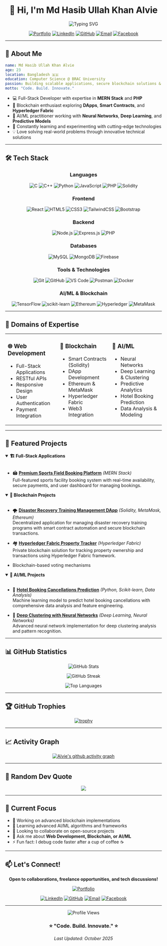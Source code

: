 <div align="center">

# 👋 Hi, I'm Md Hasib Ullah Khan Alvie

<img src="https://readme-typing-svg.herokuapp.com?font=Fira+Code&size=24&duration=3000&pause=1000&color=2E9EF7&center=true&vCenter=true&width=600&lines=Full-Stack+Developer;Blockchain+Enthusiast;AI%2FML+Explorer;Problem+Solver;Tech+Innovator" alt="Typing SVG" />

[![Portfolio](https://img.shields.io/badge/Portfolio-FF5722?style=for-the-badge&logo=google-chrome&logoColor=white)](https://mdhasibullahkhanalvie.me/)
[![LinkedIn](https://img.shields.io/badge/LinkedIn-0077B5?style=for-the-badge&logo=linkedin&logoColor=white)](https://www.linkedin.com/in/md-hasib-ullah-khan-alvie/)
[![GitHub](https://img.shields.io/badge/GitHub-100000?style=for-the-badge&logo=github&logoColor=white)](https://github.com/Nicgott99)
[![Email](https://img.shields.io/badge/Email-D14836?style=for-the-badge&logo=gmail&logoColor=white)](mailto:mdhasibullahkhanalvie@gmail.com)
[![Facebook](https://img.shields.io/badge/Facebook-1877F2?style=for-the-badge&logo=facebook&logoColor=white)](https://www.facebook.com/mdhasibul.alvie)

</div>

---

## 🚀 About Me

```yaml
name: Md Hasib Ullah Khan Alvie
age: 23
location: Bangladesh 🇧🇩
education: Computer Science @ BRAC University
passion: Building scalable applications, secure blockchain solutions & intelligent AI/ML models
motto: "Code. Build. Innovate."
```

- 💻 Full-Stack Developer with expertise in **MERN Stack** and **PHP**
- 🔗 Blockchain enthusiast exploring **DApps**, **Smart Contracts**, and **Hyperledger Fabric**
- 🤖 AI/ML practitioner working with **Neural Networks**, **Deep Learning**, and **Predictive Models**
- 🌱 Constantly learning and experimenting with cutting-edge technologies
- 💡 Love solving real-world problems through innovative technical solutions

---

## 🛠️ Tech Stack

<div align="center">

### Languages
![C](https://img.shields.io/badge/C-00599C?style=for-the-badge&logo=c&logoColor=white)
![C++](https://img.shields.io/badge/C++-00599C?style=for-the-badge&logo=c%2B%2B&logoColor=white)
![Python](https://img.shields.io/badge/Python-3776AB?style=for-the-badge&logo=python&logoColor=white)
![JavaScript](https://img.shields.io/badge/JavaScript-F7DF1E?style=for-the-badge&logo=javascript&logoColor=black)
![PHP](https://img.shields.io/badge/PHP-777BB4?style=for-the-badge&logo=php&logoColor=white)
![Solidity](https://img.shields.io/badge/Solidity-363636?style=for-the-badge&logo=solidity&logoColor=white)

### Frontend
![React](https://img.shields.io/badge/React-20232A?style=for-the-badge&logo=react&logoColor=61DAFB)
![HTML5](https://img.shields.io/badge/HTML5-E34F26?style=for-the-badge&logo=html5&logoColor=white)
![CSS3](https://img.shields.io/badge/CSS3-1572B6?style=for-the-badge&logo=css3&logoColor=white)
![TailwindCSS](https://img.shields.io/badge/Tailwind_CSS-38B2AC?style=for-the-badge&logo=tailwind-css&logoColor=white)
![Bootstrap](https://img.shields.io/badge/Bootstrap-563D7C?style=for-the-badge&logo=bootstrap&logoColor=white)

### Backend
![Node.js](https://img.shields.io/badge/Node.js-339933?style=for-the-badge&logo=nodedotjs&logoColor=white)
![Express.js](https://img.shields.io/badge/Express.js-000000?style=for-the-badge&logo=express&logoColor=white)
![PHP](https://img.shields.io/badge/PHP-777BB4?style=for-the-badge&logo=php&logoColor=white)

### Databases
![MySQL](https://img.shields.io/badge/MySQL-005C84?style=for-the-badge&logo=mysql&logoColor=white)
![MongoDB](https://img.shields.io/badge/MongoDB-4EA94B?style=for-the-badge&logo=mongodb&logoColor=white)
![Firebase](https://img.shields.io/badge/Firebase-FFCA28?style=for-the-badge&logo=firebase&logoColor=black)

### Tools & Technologies
![Git](https://img.shields.io/badge/Git-F05032?style=for-the-badge&logo=git&logoColor=white)
![GitHub](https://img.shields.io/badge/GitHub-100000?style=for-the-badge&logo=github&logoColor=white)
![VS Code](https://img.shields.io/badge/VS_Code-007ACC?style=for-the-badge&logo=visual-studio-code&logoColor=white)
![Postman](https://img.shields.io/badge/Postman-FF6C37?style=for-the-badge&logo=postman&logoColor=white)
![Docker](https://img.shields.io/badge/Docker-2496ED?style=for-the-badge&logo=docker&logoColor=white)

### AI/ML & Blockchain
![TensorFlow](https://img.shields.io/badge/TensorFlow-FF6F00?style=for-the-badge&logo=tensorflow&logoColor=white)
![scikit-learn](https://img.shields.io/badge/scikit--learn-F7931E?style=for-the-badge&logo=scikit-learn&logoColor=white)
![Ethereum](https://img.shields.io/badge/Ethereum-3C3C3D?style=for-the-badge&logo=ethereum&logoColor=white)
![Hyperledger](https://img.shields.io/badge/Hyperledger-2F3134?style=for-the-badge&logo=hyperledger&logoColor=white)
![MetaMask](https://img.shields.io/badge/MetaMask-F6851B?style=for-the-badge&logo=metamask&logoColor=white)

</div>

---

## 💼 Domains of Expertise

<table>
<tr>
<td width="33%" valign="top">

### 🌐 Web Development
- Full-Stack Applications
- RESTful APIs
- Responsive Design
- User Authentication
- Payment Integration

</td>
<td width="33%" valign="top">

### 🔗 Blockchain
- Smart Contracts (Solidity)
- DApp Development
- Ethereum & MetaMask
- Hyperledger Fabric
- Web3 Integration

</td>
<td width="33%" valign="top">

### 🤖 AI/ML
- Neural Networks
- Deep Learning & Clustering
- Predictive Analytics
- Hotel Booking Prediction
- Data Analysis & Modeling

</td>
</tr>
</table>

---

## 📌 Featured Projects

<details open>
<summary><b>🏗️ Full-Stack Applications</b></summary>
<br>

- 🏟️ **[Premium Sports Field Booking Platform](https://github.com/Nicgott99/Premium-Sports-Field-Booking-Platform)** *(MERN Stack)*  
  Full-featured sports facility booking system with real-time availability, secure payments, and user dashboard for managing bookings.

</details>

<details open>
<summary><b>🔗 Blockchain Projects</b></summary>
<br>

- 🌪️ **[Disaster Recovery Training Management DApp](https://github.com/Nicgott99/Disaster-Recovery-Training-Management-DApp-Development)** *(Solidity, MetaMask, Ethereum)*  
  Decentralized application for managing disaster recovery training programs with smart contract automation and secure blockchain transactions.

- 🏘️ **[Hyperledger Fabric Property Tracker](https://github.com/Nicgott99/Hyperledger-Fabric-Property-Tracker)** *(Hyperledger Fabric)*  
  Private blockchain solution for tracking property ownership and transactions using Hyperledger Fabric framework.
- Blockchain-based voting mechanisms

</details>

<details open>
<summary><b>🤖 AI/ML Projects</b></summary>
<br>

- 🏨 **[Hotel Booking Cancellations Prediction](https://github.com/Nicgott99/Hotel-Booking-Cancellations-Prediction-and-Analysis)** *(Python, Scikit-learn, Data Analysis)*  
  Machine learning model to predict hotel booking cancellations with comprehensive data analysis and feature engineering.

- 🧠 **[Deep Clustering with Neural Networks](https://github.com/Nicgott99/CSE425-Project)** *(Deep Learning, Neural Networks)*  
  Advanced neural network implementation for deep clustering analysis and pattern recognition.

</details>

---

## 📊 GitHub Statistics

<div align="center">
  
![GitHub Stats](https://github-readme-stats.vercel.app/api?username=Nicgott99&show_icons=true&theme=tokyonight&hide_border=true&bg_color=0D1117&title_color=2E9EF7&icon_color=2E9EF7&text_color=FFFFFF)

![GitHub Streak](https://github-readme-streak-stats.herokuapp.com/?user=Nicgott99&theme=tokyonight&hide_border=true&background=0D1117&stroke=2E9EF7&ring=2E9EF7&fire=FF6B6B&currStreakLabel=FFFFFF)

![Top Languages](https://github-readme-stats.vercel.app/api/top-langs/?username=Nicgott99&layout=compact&theme=tokyonight&hide_border=true&bg_color=0D1117&title_color=2E9EF7&text_color=FFFFFF)

</div>

---

## 🏆 GitHub Trophies

<div align="center">

[![trophy](https://github-profile-trophy.vercel.app/?username=Nicgott99&theme=tokyonight&no-frame=true&no-bg=true&row=1&column=7)](https://github.com/ryo-ma/github-profile-trophy)

</div>

---

## 📈 Activity Graph

<div align="center">

[![Alvie's github activity graph](https://github-readme-activity-graph.vercel.app/graph?username=Nicgott99&theme=tokyo-night&hide_border=true&bg_color=0D1117&color=2E9EF7&line=2E9EF7&point=FFFFFF)](https://github.com/ashutosh00710/github-readme-activity-graph)

</div>

---

## 💭 Random Dev Quote

<div align="center">

![](https://quotes-github-readme.vercel.app/api?type=horizontal&theme=tokyonight)

</div>

---

## 🎯 Current Focus

- 🔭 Working on advanced blockchain implementations
- 🌱 Learning advanced AI/ML algorithms and frameworks
- 👯 Looking to collaborate on open-source projects
- 💬 Ask me about **Web Development, Blockchain, or AI/ML**
- ⚡ Fun fact: I debug code faster after a cup of coffee ☕

---

## 📫 Let's Connect!

<div align="center">

**Open to collaborations, freelance opportunities, and tech discussions!**

[![Portfolio](https://img.shields.io/badge/🌐_Visit_My_Portfolio-FF5722?style=for-the-badge&logoColor=white)](https://mdhasibullahkhanalvie.me/)

[![LinkedIn](https://img.shields.io/badge/LinkedIn-0077B5?style=for-the-badge&logo=linkedin&logoColor=white)](https://www.linkedin.com/in/md-hasib-ullah-khan-alvie/)
[![GitHub](https://img.shields.io/badge/GitHub-100000?style=for-the-badge&logo=github&logoColor=white)](https://github.com/Nicgott99)
[![Email](https://img.shields.io/badge/Email-D14836?style=for-the-badge&logo=gmail&logoColor=white)](mailto:mdhasibullahkhanalvie@gmail.com)
[![Facebook](https://img.shields.io/badge/Facebook-1877F2?style=for-the-badge&logo=facebook&logoColor=white)](https://www.facebook.com/mdhasibul.alvie)

---

<img src="https://komarev.com/ghpvc/?username=Nicgott99&label=Profile%20Views&color=0e75b6&style=flat" alt="Profile Views" />

### ⭐ **"Code. Build. Innovate."** ⭐

*Last Updated: October 2025*

</div>
